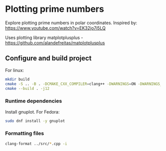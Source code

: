 # Plotting prime numbers

Explore plotting prime numbers in polar coordinates. Inspired by:
https://www.youtube.com/watch?v=EK32jo7i5LQ

Uses plotting library matplotplusplus - https://github.com/alandefreitas/matplotplusplus

## Configure and build project

For linux:
```sh
mkdir build
cmake -S .. -B . -DCMAKE_CXX_COMPILER=clang++ -DWARNINGS=ON -DWARNINGS_AS_ERRORS=ON -DCMAKE_EXPORT_COMPILE_COMMANDS=ON
cmake --build . -j12
```

### Runtime dependencies

Install gnuplot. For Fedora:
```sh
sudo dnf install -y gnuplot
```

### Formatting files

```sh
clang-format ../src/*.cpp -i
```